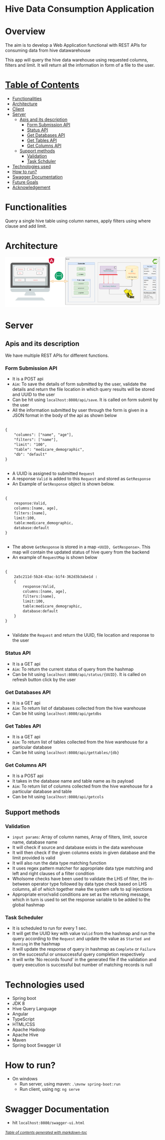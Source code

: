 ﻿# Hive Data Consumption Application
# Overview
The aim is to develop a Web Application functional with REST APIs for consuming data from hive datawarehouse

This app will query the hive data warehouse using requested columns, filters and limit. It will return all the information in form of a file to the user.

# [Table of Contents](#table-of-contents)
- [Functionalities](#functionalities)
- [Architecture](#architecture)
- [Client](#client)
- [Server](#server)
  * [Apis and its description](#apis-and-its-description)
    + [Form Submission API](#form-submission-api)
    + [Status API](#status-api)
    + [Get Databases API](#get-databases-api)
    + [Get Tables API](#get-tables-api)
    + [Get Columns API](#get-columns-api)
  * [Support methods](#support-methods)
    + [Validation](#validation)
    + [Task Schduler](#task-schduler)
- [Technologies used](#technologies-used)
- [How to run?](#how-to-run-)
- [Swagger Documentation](#swagger-documentation)
- [Future Goals](#future-goals)
- [Acknowledgement](#acknowledgement)

# Functionalities
Query a single hive table using column names, apply filters using where clause and add limit. 

# Architecture
![Architecture](./assets/final_architecture.png)
<!-- 
# Client

### UI with form submission response
![Form Return State UI](./assets/submitted_for_ui.png)

### UI with refresh response - Started and Running
![Refresh State UI - started](./assets/started_state_ui_LI.jpg)

### UI with refresh response - Completed
![Refresh State UI - completed](./assets/completed_state_ui.png) -->

# Server

## Apis and its description
We have multiple REST APIs for different functions.
### Form Submission API
-   It is a POST api
-   `Aim`: To save the details of form submitted by the user, validate the details and return the file location in which query results will be stored and UUID to the user
-   Can be hit using `localhost:8080/api/save`. It is called on form submit by the user
-   All the information submitted by user through the form is given in a JSON format in the body of the api as shown below 
<pre>
<code>
{
    "columns": ["name", "age"],
    "filters": ["name"],
    "limit": "100",
    "table": "medicare_demographic",
    "db": "default"
}
</code>
</pre>

-   A UUID is assigned to submitted `Request`
-   A response `Valid` is added to this `Request` and stored as `GetResponse`
-   An Example of `GetResponse` object is shown below.
<pre>
<code>
{
    response:Valid,
    columns:[name, age],
    filters:[name],
    limit:100,
    table:medicare_demographic,
    database:default
}
</code>
</pre>
-   The above `GetResponse` is stored in a map `<UUID, GetResponse>`. This map will contain the updated status of hive query from the backend
-   An example of `RequestMap` is shown below
<pre>
<code>
{
    2a5c211d-5b24-43ac-b1f4-362d3b3abe1d : 
    {
        response:Valid,
        columns:[name, age],
        filters:[name],
        limit:100,
        table:medicare_demographic,
        database:default
    }
}
</code>
</pre>
-   Validate the `Request` and return the UUID, file location and response to the user

### Status API
-   It is a GET api
-   `Aim`: To return the current status of query from the hashmap
-   Can be hit using `localhost:8080/api/status/{UUID}`. It is called on refresh button click by the user

### Get Databases API
-   It is a GET api
-   `Aim`: To return list of databases collected from the hive warehouse
-   Can be hit using `localhost:8080/api/getdbs`

### Get Tables API
-   It is a GET api
-   `Aim`: To return list of tables collected from the hive warehouse for a particular database
-   Can be hit using `localhost:8080/api/gettables/{db}`

### Get Columns API
-   It is a POST api
-   It takes in the database name and table name as its payload
-   `Aim`: To return list of columns collected from the hive warehouse for a particular database and table
-   Can be hit using `localhost:8080/api/getcols`

## Support methods

### Validation
-   `input params`: Array of column names, Array of filters, limit, source name, database name
-   It will check if source and database exists in the data warehouse
-   It will then check if the given columns exists in given database and the limit provided is valid
-   It will also run the data type matching function
-   It uses regex pattern matcher for appropriate data type matching and left and right clauses of a filter condition
-   Wholsome checks have been used to validate the LHS of filter, the in-between operator type followed by data type check based on LHS columns, all of which together make the system safe to sql injections
-   Appropriate error/valid conditions are set as the returning message, which in turn is used to set the response variable to be added to the global hashmap

### Task Scheduler
-   It is scheduled to run for every 1 sec.
-   It will get the UUID key with value `Valid` from the hashmap and run the query according to the `Request` and update the value as `Started and Running` in the hashmap
-   It will update the response of query in hashmap as `Complete` or `Failure` on the successful or unsuccessful query completion respectively
-   It will write 'No records found' in the generated file if the validation and query execution is successful but number of matching records is null

# Technologies used
-   Spring boot
-   JDK 8
-   Hive Query Language
-   Angular
-   TypeScript
-   HTML/CSS
-   Apache Hadoop
-   Apache Hive
-   Maven
-   Spring boot Swagger UI

# How to run?
-   On windows
    -   Run server, using maven: `.\mvnw spring-boot:run`
    -   Run client, using ng: `ng serve`

# Swagger Documentation
-   hit `localhost:8080/swagger-ui.html`

<small><i><a href='http://ecotrust-canada.github.io/markdown-toc/'>Table of contents generated with markdown-toc</a></i></small>

